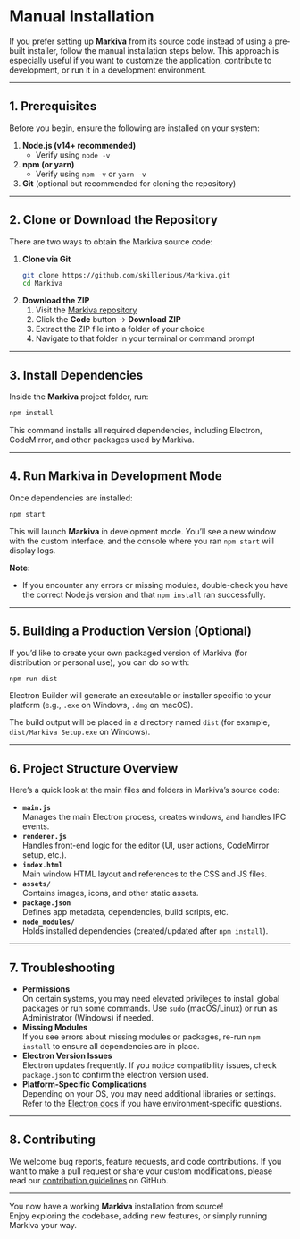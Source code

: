 # Manual Installation

If you prefer setting up **Markiva** from its source code instead of using a pre-built installer, follow the manual installation steps below. This approach is especially useful if you want to customize the application, contribute to development, or run it in a development environment.

---

## 1. Prerequisites

Before you begin, ensure the following are installed on your system:

1. **Node.js (v14+ recommended)**  
   - Verify using `node -v`
2. **npm (or yarn)**  
   - Verify using `npm -v` or `yarn -v`
3. **Git** (optional but recommended for cloning the repository)

---

## 2. Clone or Download the Repository

There are two ways to obtain the Markiva source code:

1. **Clone via Git**  
   ```bash
   git clone https://github.com/skillerious/Markiva.git
   cd Markiva
   ```
2. **Download the ZIP**  
   1. Visit the [Markiva repository](https://github.com/skillerious/Markiva)
   2. Click the **Code** button → **Download ZIP**  
   3. Extract the ZIP file into a folder of your choice  
   4. Navigate to that folder in your terminal or command prompt

---

## 3. Install Dependencies

Inside the **Markiva** project folder, run:

```bash
npm install
```

This command installs all required dependencies, including Electron, CodeMirror, and other packages used by Markiva.

---

## 4. Run Markiva in Development Mode

Once dependencies are installed:

```bash
npm start
```

This will launch **Markiva** in development mode. You’ll see a new window with the custom interface, and the console where you ran `npm start` will display logs.

**Note:**  
- If you encounter any errors or missing modules, double-check you have the correct Node.js version and that `npm install` ran successfully.

---

## 5. Building a Production Version (Optional)

If you’d like to create your own packaged version of Markiva (for distribution or personal use), you can do so with:

```bash
npm run dist
```

Electron Builder will generate an executable or installer specific to your platform (e.g., `.exe` on Windows, `.dmg` on macOS).

The build output will be placed in a directory named `dist` (for example, `dist/Markiva Setup.exe` on Windows).

---

## 6. Project Structure Overview

Here’s a quick look at the main files and folders in Markiva’s source code:

- **`main.js`**  
  Manages the main Electron process, creates windows, and handles IPC events.
- **`renderer.js`**  
  Handles front-end logic for the editor (UI, user actions, CodeMirror setup, etc.).
- **`index.html`**  
  Main window HTML layout and references to the CSS and JS files.
- **`assets/`**  
  Contains images, icons, and other static assets.
- **`package.json`**  
  Defines app metadata, dependencies, build scripts, etc.
- **`node_modules/`**  
  Holds installed dependencies (created/updated after `npm install`).

---

## 7. Troubleshooting

- **Permissions**  
  On certain systems, you may need elevated privileges to install global packages or run some commands. Use `sudo` (macOS/Linux) or run as Administrator (Windows) if needed.
- **Missing Modules**  
  If you see errors about missing modules or packages, re-run `npm install` to ensure all dependencies are in place.
- **Electron Version Issues**  
  Electron updates frequently. If you notice compatibility issues, check `package.json` to confirm the electron version used.  
- **Platform-Specific Complications**  
  Depending on your OS, you may need additional libraries or settings. Refer to the [Electron docs](https://www.electronjs.org/docs) if you have environment-specific questions.

---

## 8. Contributing

We welcome bug reports, feature requests, and code contributions. If you want to make a pull request or share your custom modifications, please read our [contribution guidelines](https://github.com/skillerious/Markiva/blob/main/CONTRIBUTING.md) on GitHub.

---

You now have a working **Markiva** installation from source!  
Enjoy exploring the codebase, adding new features, or simply running Markiva your way.